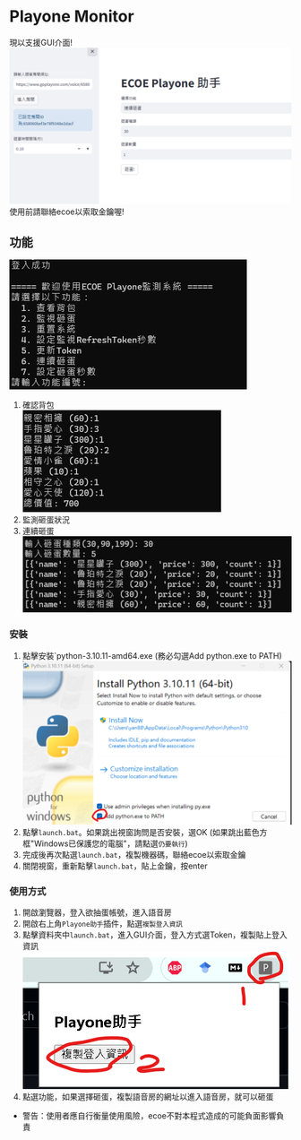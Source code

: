 # Playone Monitor
現以支援GUI介面!
![](img/ui_egg_smash.png)
使用前請聯絡ecoe以索取金鑰喔!

## 功能
![](img/menu.png)
1. 確認背包  
![](img/check_bag.png)
2. 監測砸蛋狀況  
3. 連續砸蛋  
![](img/egg_smash.png)

### 安裝
1. 點擊安裝`python-3.10.11-amd64.exe (務必勾選Add python.exe to PATH)
![](img/install_python.png)
2. 點擊`launch.bat`。如果跳出視窗詢問是否安裝，選OK
(如果跳出藍色方框"Windows已保護您的電腦"，請點選`仍要執行`)
3. 完成後再次點選`launch.bat`，複製機器碼，聯絡ecoe以索取金鑰
4. 關閉視窗，重新點擊`launch.bat`，貼上金鑰，按enter

### 使用方式
1. 開啟瀏覽器，登入欲抽蛋帳號，進入語音房
2. 開啟右上角`Playone助手`插件，點選`複製登入資訊`
3. 點擊資料夾中`launch.bat`，進入GUI介面，登入方式選Token，複製貼上登入資訊
![](img/assistant.png)
4. 點選功能，如果選擇砸蛋，複製語音房的網址以進入語音房，就可以砸蛋


* 警告：使用者應自行衡量使用風險，ecoe不對本程式造成的可能負面影響負責
